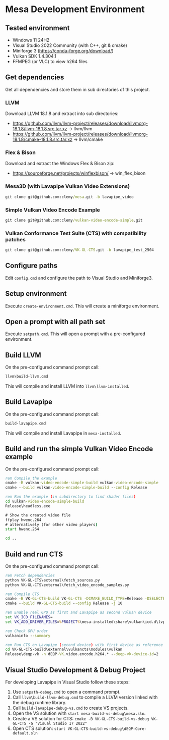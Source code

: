 # Mesa Development Environment

## Tested environment
* Windows 11 24H2
* Visual Studio 2022 Community (with C++, git & cmake)
* Miniforge 3 (https://conda-forge.org/download/)
* Vulkan SDK 1.4.304.1
* FFMPEG (or VLC) to view h264 files

## Get dependencies
Get all dependencies and store them in sub directories of this project.

### LLVM
Download LLVM 18.1.8 and extract into sub directories:
* https://github.com/llvm/llvm-project/releases/download/llvmorg-18.1.8/llvm-18.1.8.src.tar.xz -> llvm/llvm
* https://github.com/llvm/llvm-project/releases/download/llvmorg-18.1.8/cmake-18.1.8.src.tar.xz -> llvm/cmake

### Flex & Bison
Download and extract the Windows Flex & Bison zip:
* https://sourceforge.net/projects/winflexbison/ -> win_flex_bison

### Mesa3D (with Lavapipe Vulkan Video Extensions)
```cmd
git clone git@github.com:clemy/mesa.git -b lavapipe_video
```

### Simple Vulkan Video Encode Example
```cmd
git clone git@github.com:clemy/vulkan-video-encode-simple.git
```

### Vulkan Conformance Test Suite (CTS) with compatibility patches
```cmd
git clone git@github.com:clemy/VK-GL-CTS.git -b lavapipe_test_2504
```

## Configure paths
Edit `config.cmd` and configure the path to Visual Studio and Miniforge3.

## Setup environment
Execute `create-environment.cmd`. This will create a miniforge environment.

## Open a prompt with all path set
Execute `setpath.cmd`. This will open a prompt with a pre-configured environment.

## Build LLVM
On the pre-configured command prompt call:
```cmd
llvm\build-llvm.cmd
```
This will compile and install LLVM into `llvm\llvm-installed`.

## Build Lavapipe
On the pre-configured command prompt call:
```cmd
build-lavapipe.cmd
```
This will compile and install Lavapipe in `mesa-installed`.

## Build and run the simple Vulkan Video Encode example
On the pre-configured command prompt call:
```cmd
rem Compile the example
cmake -B vulkan-video-encode-simple-build vulkan-video-encode-simple
cmake --build vulkan-video-encode-simple-build --config Release

rem Run the example (in subdirectory to find shader files)
cd vulkan-video-encode-simple-build
Release\headless.exe

# Show the created video file
ffplay hwenc.264
# alternatively (for other video players)
start hwenc.264

cd ..
```

## Build and run CTS
On the pre-configured command prompt call:
```cmd
rem Fetch dependencies
python VK-GL-CTS\external\fetch_sources.py
python VK-GL-CTS\external\fetch_video_encode_samples.py

rem Compile CTS
cmake -B VK-GL-CTS-build VK-GL-CTS -DCMAKE_BUILD_TYPE=Release -DSELECTED_BUILD_TARGETS="deqp-vk"
cmake --build VK-GL-CTS-build --config Release -j 10

rem Enable real GPU as first and Lavapipe as second Vulkan device
set VK_ICD_FILENAMES=
set VK_ADD_DRIVER_FILES=%PROJECT%\mesa-installed\share\vulkan\icd.d\lvp_icd.x86_64.json

rem Check GPU order
vulkaninfo --summary

rem Run CTS on Lavapipe (second device) with first device as reference decoder
cd VK-GL-CTS-build\external\vulkancts\modules\vulkan
Release\deqp-vk -n dEQP-VK.video.encode.h264.* --deqp-vk-device-id=2
```

## Visual Studio Development & Debug Project
For developing Lavapipe in Visual Studio follow these steps:

1. Use `setpath-debug.cmd` to open a command prompt.
2. Call `llvm\build-llvm-debug.cmd` to compile a LLVM version linked with the debug runtime library.
3. Call `build-lavapipe-debug-vs.cmd` to create VS projects.
4. Open the VS solution with `start mesa-build-vs-debug\mesa.sln`.
5. Create a VS solution for CTS: `cmake -B VK-GL-CTS-build-vs-debug VK-GL-CTS -G "Visual Studio 17 2022"`
6. Open CTS solution: `start VK-GL-CTS-build-vs-debug\dEQP-Core-default.sln`